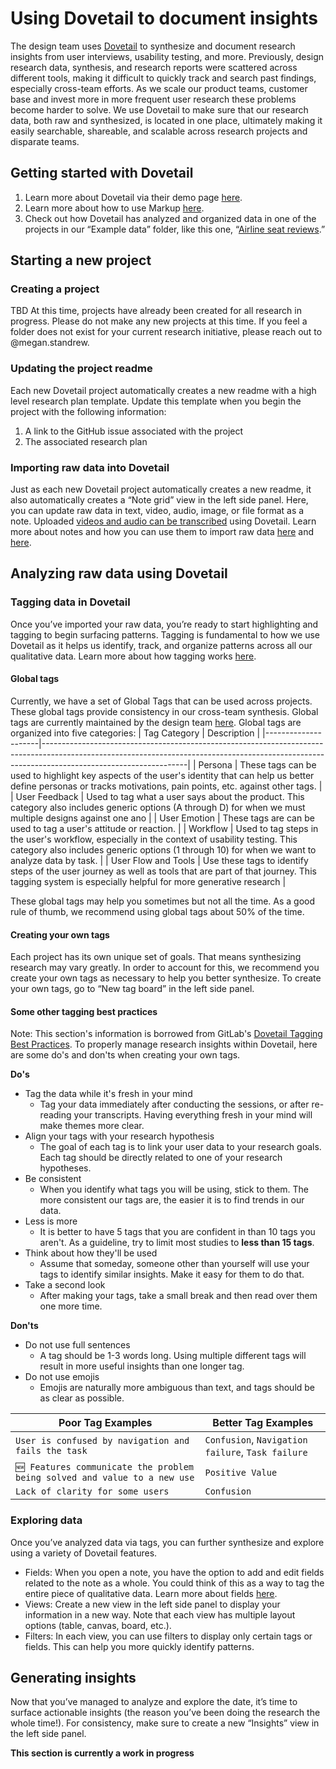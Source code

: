 # Using Dovetail to document insights

The design team uses [Dovetail](https://dovetailapp.com/) to synthesize and document research insights from user interviews, usability testing, and more. Previously, design research data, synthesis, and research reports were scattered across different tools, making it difficult to quickly track and search past findings, especially cross-team efforts. As we scale our product teams, customer base and invest more in more frequent user research these problems become harder to solve.
We use Dovetail to make sure that our research data, both raw and synthesized, is located in one place, ultimately making it easily searchable, shareable, and scalable across research projects and disparate teams.

## Getting started with Dovetail

1. Learn more about Dovetail via their demo page [here](https://dovetailapp.com/demo/).
2. Learn more about how to use Markup [here](https://dovetailapp.com/demo/).
3. Check out how Dovetail has analyzed and organized data in one of the projects in our “Example data” folder, like this one, “[Airline seat reviews](https://dovetailapp.com/projects/6vN62TDpbEPEJBGxBhAP7D/v/NEZMlIsRwY6Igrf2nLiBW).”

## Starting a new project

### Creating a project

TBD
At this time, projects have already been created for all research in progress. Please do not make any new projects at this time. If you feel a folder does not exist for your current research initiative, please reach out to @megan.standrew.

### Updating the project readme

Each new Dovetail project automatically creates a new readme with a high level research plan template. Update this template when you begin the project with the following information:

1. A link to the GitHub issue associated with the project
2. The associated research plan

### Importing raw data into Dovetail

Just as each new Dovetail project automatically creates a new readme, it also automatically creates a “Note grid” view in the left side panel. Here, you can update raw data in text, video, audio, image, or file format as a note. Uploaded [videos and audio can be transcribed](https://dovetailapp.com/help/transcribe-video-and-audio/) using Dovetail. Learn more about notes and how you can use them to import raw data [here](https://dovetailapp.com/help/transcribe-video-and-audio/) and [here](https://dovetailapp.com/help/highlight-and-tag-project-content/).

## Analyzing raw data using Dovetail

### Tagging data in Dovetail

Once you’ve imported your raw data, you’re ready to start highlighting and tagging to begin surfacing patterns. Tagging is fundamental to how we use Dovetail as it helps us identify, track, and organize patterns across all our qualitative data. Learn more about how tagging works [here](https://dovetailapp.com/help/highlight-and-tag-project-content/).

#### Global tags

Currently, we have a set of Global Tags that can be used across projects. These global tags provide consistency in our cross-team synthesis. Global tags are currently maintained by the design team [here](https://docs.google.com/spreadsheets/d/1KG1vbyLDS8UYDh0lcKCGtgZbYAXrPiiZK7n_X8LmjTs/edit?usp=sharing).
Global tags are organized into five categories:
| Tag Category | Description |
|---------------------|------------------------------------------------------------------------------------------------------------------------------------------------------------------------------------------------|
| Persona | These tags can be used to highlight key aspects of the user's identity that can help us better define personas or tracks motivations, pain points, etc. against other tags. |
| User Feedback | Used to tag what a user says about the product. This category also includes generic options (A through D) for when we must multiple designs against one ano |
| User Emotion | These tags are can be used to tag a user's attitude or reaction. |
| Workflow | Used to tag steps in the user's workflow, especially in the context of usability testing. This category also includes generic options (1 through 10) for when we want to analyze data by task. |
| User Flow and Tools | Use these tags to identify steps of the user journey as well as tools that are part of that journey. This tagging system is especially helpful for more generative research |

These global tags may help you sometimes but not all the time. As a good rule of thumb, we recommend using global tags about 50% of the time.

#### Creating your own tags

Each project has its own unique set of goals. That means synthesizing research may vary greatly. In order to account for this, we recommend you create your own tags as necessary to help you better synthesize.
To create your own tags, go to “New tag board” in the left side panel.

#### Some other tagging best practices

Note: This section's information is borrowed from GitLab's [Dovetail Tagging Best Practices](https://about.gitlab.com/handbook/engineering/ux/dovetail/#dovetail-tagging-best-practices).
To properly manage research insights within Dovetail, here are some do's and don'ts when creating your own tags.

**Do's**

- Tag the data while it's fresh in your mind
  - Tag your data immediately after conducting the sessions, or after re-reading your transcripts. Having everything fresh in your mind will make themes more clear.
- Align your tags with your research hypothesis
  - The goal of each tag is to link your user data to your research goals. Each tag should be directly related to one of your research hypotheses.
- Be consistent
  - When you identify what tags you will be using, stick to them. The more consistent our tags are, the easier it is to find trends in our data.
- Less is more
  - It is better to have 5 tags that you are confident in than 10 tags you aren't. As a guideline, try to limit most studies to **less than 15 tags**.
- Think about how they'll be used
  - Assume that someday, someone other than yourself will use your tags to identify similar insights. Make it easy for them to do that.
- Take a second look
  - After making your tags, take a small break and then read over them one more time.

**Don'ts**

- Do not use full sentences
  - A tag should be 1-3 words long. Using multiple different tags will result in more useful insights than one longer tag.
- Do not use emojis
  - Emojis are naturally more ambiguous than text, and tags should be as clear as possible.

| Poor Tag Examples                                                         | Better Tag Examples                               |
| ------------------------------------------------------------------------- | ------------------------------------------------- |
| `User is confused by navigation and fails the task`                       | `Confusion`, `Navigation failure`, `Task failure` |
| `🆕 Features communicate the problem being solved and value to a new use` | `Positive Value`                                  |
| `Lack of clarity for some users`                                          | `Confusion`                                       |

### Exploring data

Once you’ve analyzed data via tags, you can further synthesize and explore using a variety of Dovetail features.

- Fields: When you open a note, you have the option to add and edit fields related to the note as a whole. You could think of this as a way to tag the entire piece of qualitative data. Learn more about fields [here](https://dovetailapp.com/help/add-structured-data-with-fields/).
- Views: Create a new view in the left side panel to display your information in a new way. Note that each view has multiple layout options (table, canvas, board, etc.).
- Filters: In each view, you can use filters to display only certain tags or fields. This can help you more quickly identify patterns.

## Generating insights

Now that you’ve managed to analyze and explore the date, it’s time to surface actionable insights (the reason you’ve been doing the research the whole time!).
For consistency, make sure to create a new “Insights” view in the left side panel.

**This section is currently a work in progress**
